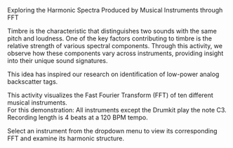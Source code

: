 Exploring the Harmonic Spectra Produced by Musical Instruments through FFT 

Timbre is the characteristic that distinguishes two sounds with the same pitch and loudness. 
One of the key factors contributing to timbre is the relative strength of various spectral components. 
Through this activity, we observe how these components vary across instruments, providing insight into their unique sound signatures.
 
This idea has inspired our research on identification  of low-power  analog backscatter tags. 


This activity visualizes the Fast Fourier Transform (FFT) of ten different musical instruments.  
For this demonstration: 
All instruments except the Drumkit play the note C3.
Recording length is 4  beats at a 120 BPM tempo. 

Select an instrument from the dropdown menu to view its corresponding FFT and examine its harmonic structure.
